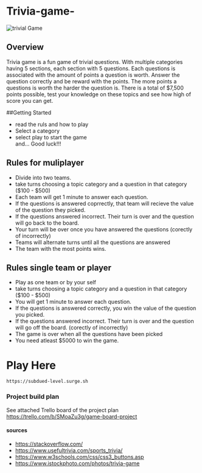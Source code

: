 # Trivia-game-
 
 ![trivial Game](https://media.istockphoto.com/photos/trivia-picture-id835649938?k=20&m=835649938&s=612x612&w=0&h=FQceQIrjNozRGuFPHUApCVG_NIKXSo6wslbz-b96LjM=)
## Overview

Trivia game is a fun game of trivial questions. With multiple categories having 5 sections, each section with 5 questions. Each questions is associated with the amount of points a question is worth. Answer the question correctly and be reward with the points. The more points a questions is worth the harder the question is. There is a total of $7,500 points possible, test your knowledge on these topics and see how high of score you can get.  


##Getting Started 

-   read the ruls and how to play 
-   Select a category 
-   select play to start the game  
and... Good luck!!! 

## Rules for muliplayer
- Divide into two teams. 
- take turns choosing a topic category and a question in that category ($100 - $500) 
- Each team will get 1 minute to answer each question. 
- If the questions is answered coprrectly, that team will recieve the value of the question they picked.
- If the questions answered incorrect. Their turn is over and the question will go back to the board.
- Your turn will be over once you have answered the questions (corectly of incorrectly) 
- Teams will alternate turns until all the questions are answered 
- The team with the most points wins. 

## Rules single team or player 
- Play as one team or by your self 
- take turns choosing a topic category and a question in that category ($100 - $500) 
- You will get 1 minute to answer each question. 
- If the questions is answered correctly, you win the value of the question you picked.
- If the questions answered incorrect. Their turn is over and the question will go off the board. (corectly of incorrectly) 
- The game is over when all the questions have been picked 
- You need atleast $5000 to win the game. 

# Play Here
    https://subdued-level.surge.sh


### Project build plan 
See attached Trello board of the project plan https://trello.com/b/SMoaZu3g/game-board-project

#### sources
-   https://stackoverflow.com/
-   https://www.usefultrivia.com/sports_trivia/
-   https://www.w3schools.com/css/css3_buttons.asp
-   https://www.istockphoto.com/photos/trivia-game
